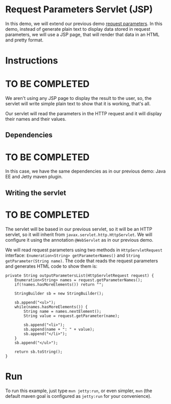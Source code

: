 # Request Parameters Servlet (JSP)

In this demo, we will extend our previous demo
[request parameters](../request-parameters). In this demo, instead of generate
plain text to display data stored in request parameters, we will use a JSP page,
that will render that data in an HTML and pretty format.

# Instructions

# **TO BE COMPLETED**

We aren't using any JSP page to display the result to the user, so, the servlet
will write simple plain text to show that it is working, that's all.

Our servlet will read the parameters in the HTTP request and it will display
their names and their values.

## Dependencies

# **TO BE COMPLETED**

In this case, we have the same dependencies as in our previous demo: Java EE and
Jetty maven plugin.

## Writing the servlet

# **TO BE COMPLETED**

The servlet will be based in our previous servlet, so it will be an HTTP servlet,
so it will inherit from `javax.servlet.http.HttpServlet`. We will configure it
using the annotation `@WebServlet` as in our previous demo. 

We will read request parameters using two methods in `HttpServletRequest` interface:
`Enumeration<String> getParameterNames()` and `String getParameter(String name)`. 
The code that reads the request parameters and generates HTML code to show them is:

    private String outputParametersList(HttpServletRequest request) {
        Enumeration<String> names = request.getParameterNames();
        if(!names.hasMoreElements()) return "";
        
        StringBuilder sb = new StringBuilder();
        
        sb.append("<ul>");
        while(names.hasMoreElements()) {
            String name = names.nextElement();
            String value = request.getParameter(name);
            
            sb.append("<li>");
            sb.append(name + ": " + value);
            sb.append("</li>");
        }
        sb.append("</ul>");
        
        return sb.toString();
    }

# Run

To run this example, just type `mvn jetty:run`, or even simpler, `mvn` (the default
maven goal is configured as `jetty:run` for your convenience).

